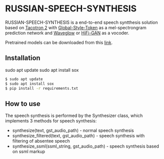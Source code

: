 # RUSSIAN-SPEECH-SYNTHESIS

RUSSIAN-SPEECH-SYNTHESIS is a end-to-end speech syntthesis solution based on [Tacotron 2](https://arxiv.org/abs/1712.05884) with [Global-Style-Token](https://arxiv.org/abs/1803.09017) as a mel-spectrongram prediction network and [Waveglow](https://arxiv.org/abs/1811.00002) or [HiFi-GAN](https://arxiv.org/abs/2010.05646) as a vocoder.

Pretrained models can be downloaded from this [link](https://drive.google.com/drive/folders/1SlafMVIwIBhFD4lgISv-yc0lhcpmbLKx?usp=sharing).

## Installation

sudo apt update
sudo apt install sox

```bash
$ sudo apt update
$ sudo apt install sox
$ pip install -r requirements.txt
```

## How to use

The speech synthesis is performed by the Synthesizer class, which implements 3 methods for speech synthesis:
* synthesize(text, gst_audio_path) - normal speech synthesis
* synthesize_filtered(text, gst_audio_path) - speech synthesis with filtering of absentee speech
* synthesize_ssml(ssml_string, gst_audio_path) - speech synthesis based on ssml markup